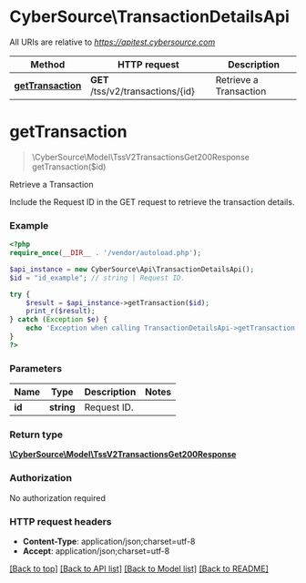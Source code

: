 # CyberSource\TransactionDetailsApi

All URIs are relative to *https://apitest.cybersource.com*

Method | HTTP request | Description
------------- | ------------- | -------------
[**getTransaction**](TransactionDetailsApi.md#getTransaction) | **GET** /tss/v2/transactions/{id} | Retrieve a Transaction


# **getTransaction**
> \CyberSource\Model\TssV2TransactionsGet200Response getTransaction($id)

Retrieve a Transaction

Include the Request ID in the GET request to retrieve the transaction details.

### Example
```php
<?php
require_once(__DIR__ . '/vendor/autoload.php');

$api_instance = new CyberSource\Api\TransactionDetailsApi();
$id = "id_example"; // string | Request ID.

try {
    $result = $api_instance->getTransaction($id);
    print_r($result);
} catch (Exception $e) {
    echo 'Exception when calling TransactionDetailsApi->getTransaction: ', $e->getMessage(), PHP_EOL;
}
?>
```

### Parameters

Name | Type | Description  | Notes
------------- | ------------- | ------------- | -------------
 **id** | **string**| Request ID. |

### Return type

[**\CyberSource\Model\TssV2TransactionsGet200Response**](../Model/TssV2TransactionsGet200Response.md)

### Authorization

No authorization required

### HTTP request headers

 - **Content-Type**: application/json;charset=utf-8
 - **Accept**: application/json;charset=utf-8

[[Back to top]](#) [[Back to API list]](../../README.md#documentation-for-api-endpoints) [[Back to Model list]](../../README.md#documentation-for-models) [[Back to README]](../../README.md)

